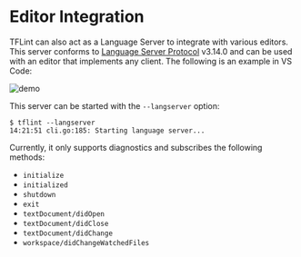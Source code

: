 # Editor Integration

TFLint can also act as a Language Server to integrate with various editors. This server conforms to [Language Server Protocol](https://microsoft.github.io/language-server-protocol/) v3.14.0 and can be used with an editor that implements any client. The following is an example in VS Code:

![demo](../assets/lsp_demo.gif)

This server can be started with the `--langserver` option:

```console
$ tflint --langserver
14:21:51 cli.go:185: Starting language server...
```

Currently, it only supports diagnostics and subscribes the following methods:

- `initialize`
- `initialized`
- `shutdown`
- `exit`
- `textDocument/didOpen`
- `textDocument/didClose`
- `textDocument/didChange`
- `workspace/didChangeWatchedFiles`
